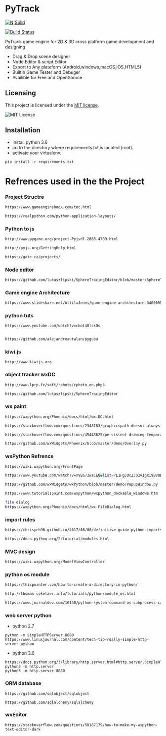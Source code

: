 # PyTrack
[![N|Solid](https://cldup.com/dTxpPi9lDf.thumb.png)](https://nodesource.com/products/nsolid)

[![Build Status](https://travis-ci.org/joemccann/dillinger.svg?branch=master)](https://travis-ci.org/joemccann/dillinger)

PyTrack game engine for 2D & 3D cross platform game development and designing 

  - Drag & Drop scene designer
  - Node Editor & script Editor
  - Export to Any plateform (Android,windows,macOS,IOS,HTML5)
  - BuiltIn Game Tester and Debuger 
  - Availible for Free and OpenSource
## Licensing

This project is licensed under the [MIT license](LICENSE).

![MIT License](https://danielmiessler.com/images/mitlicense.png)

## Installation
* Install python 3.6
* cd to the directory where requirements.txt is located (root).
* activate your virtualenv.
```
pip install -r requirements.txt 
```
# Refrences used in the the Project

### Project Structre 
```sh
https://www.gameenginebook.com/toc.html

https://realpython.com/python-application-layouts/
```

### Python to js
```sh
http://www.pygame.org/project-Pyjsdl-2888-4709.html

http://pyjs.org/GettingHelp.html

https://gatc.ca/projects/
```
### Node editor 
```sh
https://github.com/lukaszlipski/SphereTracingEditor/blob/master/SphereTracingEditor/GraphConnections.py
```
### Game engine Architecture
```sh
https://www.slideshare.net/AttilaJenei/game-engine-architecture-34006558?from_action=save
```
### python tuts 
```sh
https://www.youtube.com/watch?v=cbot48lckOs


https://github.com/alejandroautalan/pygubu
```
### kiwi.js

```
http://www.kiwijs.org
```
### object tracker wxDC
```sh
http://www.lprp.fr/soft/rphoto/rphoto_en.php3

https://github.com/lukaszlipski/SphereTracingEditor
```
### wx paint 
```sh
https://wxpython.org/Phoenix/docs/html/wx.DC.html

https://stackoverflow.com/questions/2348183/graphicspath-doesnt-always-refresh-itself

https://stackoverflow.com/questions/45448625/persistent-drawing-temporary-overlay-with-wx-paintdc

https://github.com/wxWidgets/Phoenix/blob/master/demo/Overlay.py


```
### wxPython Refrence 
```sh
https://wiki.wxpython.org/FrontPage

https://www.youtube.com/watch?v=XVE673wsCEQ&list=PL1FgJUcJJ03vIgXI9BvOBdoc0S3PuzcRb

https://github.com/wxWidgets/wxPython/blob/master/demo/PopupWindow.py

https://www.tutorialspoint.com/wxpython/wxpython_dockable_windows.htm

file dialog
https://wxpython.org/Phoenix/docs/html/wx.FileDialog.html
```
### import rules
```sh 
https://chrisyeh96.github.io/2017/08/08/definitive-guide-python-imports.html

https://docs.python.org/2/tutorial/modules.html
```
### MVC design
```sh
https://wiki.wxpython.org/ModelViewController
```
### python os module
```sh
https://thispointer.com/how-to-create-a-directory-in-python/

http://thomas-cokelaer.info/tutorials/python/module_os.html

https://www.journaldev.com/16140/python-system-command-os-subprocess-call
```
### web server python 
* python 2.7
```
python -m SimpleHTTPServer 8080
https://www.linuxjournal.com/content/tech-tip-really-simple-http-server-python 

```
* python 3.6
```
https://docs.python.org/3/library/http.server.html#http.server.SimpleHTTPRequestHandler
python3 -m http.server
python3 -m http.server 8080
```
### ORM database 
```
https://github.com/sqlobject/sqlobject

https://github.com/sqlalchemy/sqlalchemy
```
### wxEditor
```
https://stackoverflow.com/questions/50187179/how-to-make-my-wxpython-text-editor-dark
```
